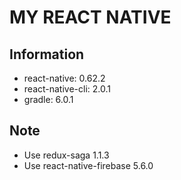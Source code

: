 # MY REACT NATIVE

## Information

- react-native: 0.62.2
- react-native-cli: 2.0.1
- gradle: 6.0.1

## Note

- Use redux-saga 1.1.3
- Use react-native-firebase 5.6.0